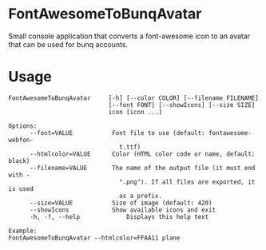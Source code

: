 # FontAwesomeToBunqAvatar
Small console application that converts a font-awesome icon to an avatar that can be used for bunq accounts.

# Usage
```
FontAwesomeToBunqAvatar     [-h] [--color COLOR] [--filename FILENAME]
                            [--font FONT] [--showIcons] [--size SIZE]
                            icon [icon ...]

Options:
      --font=VALUE           Font file to use (default: fontawesome-webfon-
                               t.ttf)
      --htmlcolor=VALUE      Color (HTML color code or name, default: black)
      --filename=VALUE       The name of the output file (it must end with -
                               ".png"). If all files are exported, it is used
                               as a prefix.
      --size=VALUE           Size of image (default: 420)
      --showIcons            Show available icons and exit
      -h, -?, --help             Displays this help text

Example:
FontAwesomeToBunqAvatar --htmlcolor=FFAA11 plane
```
